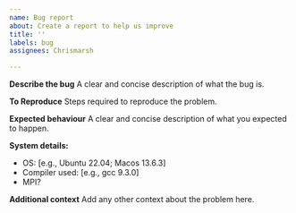 ```yaml
---
name: Bug report
about: Create a report to help us improve
title: ''
labels: bug
assignees: Chrismarsh

---
```


**Describe the bug**
A clear and concise description of what the bug is.

**To Reproduce**
Steps required to reproduce the problem.

**Expected behaviour**
A clear and concise description of what you expected to happen.

**System details:**
 - OS: [e.g., Ubuntu 22.04; Macos 13.6.3]
 - Compiler used: [e.g., gcc 9.3.0]
 - MPI?

**Additional context**
Add any other context about the problem here.
